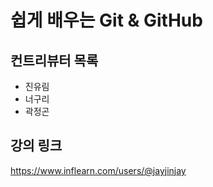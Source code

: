 # 쉽게 배우는 Git & GitHub

## 컨트리뷰터 목록

- 진유림
- 너구리
- 곽정곤

## 강의 링크
https://www.inflearn.com/users/@jayjinjay